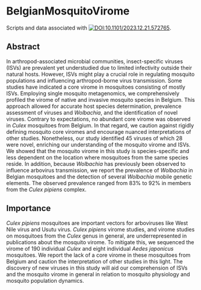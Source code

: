 # BelgianMosquitoVirome
Scripts and data associated with [![DOI:10.1101/2023.12.21.572765](http://img.shields.io/badge/DOI-10.1101/2023.12.21.572765-B31B1B.svg)](https://doi.org/10.1101/2023.12.21.572765).


## Abstract
In arthropod-associated microbial communities, insect-specific viruses (ISVs) are prevalent yet understudied due to limited infectivity outside their natural hosts. However, ISVs might play a crucial role in regulating mosquito populations and influencing arthropod-borne virus transmission. Some studies have indicated a core virome in mosquitoes consisting of mostly ISVs. Employing single mosquito metagenomics, we comprehensively profiled the virome of native and invasive mosquito species in Belgium. This approach allowed for accurate host species determination, prevalence assessment of viruses and *Wolbachia*, and the identification of novel viruses. Contrary to expectations, no abundant core virome was observed in *Culex* mosquitoes from Belgium. In that regard, we caution against rigidly defining mosquito core viromes and encourage nuanced interpretations of other studies. Nonetheless, our study identified 45 viruses of which 28 were novel, enriching our understanding of the mosquito virome and ISVs. We showed that the mosquito virome in this study is species-specific and less dependent on the location where mosquitoes from the same species reside. In addition, because *Wolbachia* has previously been observed to influence arbovirus transmission, we report the prevalence of *Wolbachia* in Belgian mosquitoes and the detection of several *Wolbachia* mobile genetic elements. The observed prevalence ranged from 83% to 92% in members from the *Culex pipiens* complex.

## Importance
*Culex pipiens* mosquitoes are important vectors for arboviruses like West Nile virus and Usutu virus. *Culex pipiens* virome studies, and virome studies on mosquitoes from the *Culex* genus in general, are underrepresented in publications about the mosquito virome. To mitigate this, we sequenced the virome of 190 individual *Culex* and eight individual *Aedes japonicus* mosquitoes. We report the lack of a core virome in these mosquitoes from Belgium and caution the interpretation of other studies in this light. The discovery of new viruses in this study will aid our comprehension of ISVs and the mosquito virome in general in relation to mosquito physiology and mosquito population dynamics.
